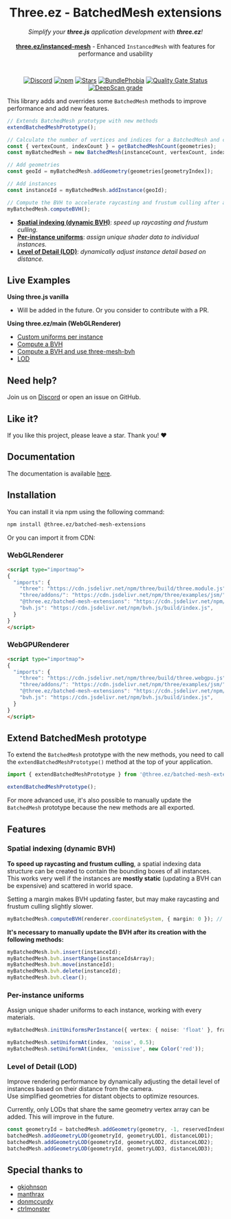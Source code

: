 <div align="center">
  
  <h1>Three.ez - BatchedMesh extensions</h1>
  <p>
    <em>Simplify your <b>three.js</b> application development with <b>three.ez</b>!</em> <br><br>
    <b><a href="https://github.com/agargaro/instanced-mesh">three.ez/instanced-mesh</a></b> - Enhanced <code>InstancedMesh</code> with features for performance and usability
  </p>

  <br>

  [![Discord](https://img.shields.io/badge/chat-discord-blue?style=flat&logo=discord)](https://discord.gg/MVTwrdX3JM)
  [![npm](https://img.shields.io/npm/v/@three.ez/batched-mesh-extensions)](https://www.npmjs.com/package/@three.ez/batched-mesh-extensions)
  [![Stars](https://badgen.net/github/stars/agargaro/batched-mesh-extensions)](https://github.com/agargaro/batched-mesh-extensions)
  [![BundlePhobia](https://badgen.net/bundlephobia/min/@three.ez/batched-mesh-extensions)](https://bundlephobia.com/package/@three.ez/batched-mesh-extensions)
  [![Quality Gate Status](https://sonarcloud.io/api/project_badges/measure?project=agargaro_batched-mesh-extensions&metric=alert_status)](https://sonarcloud.io/summary/new_code?id=agargaro_batched-mesh-extensions)
  [![DeepScan grade](https://deepscan.io/api/teams/21196/projects/29481/branches/948373/badge/grade.svg)](https://deepscan.io/dashboard#view=project&tid=21196&pid=29481&bid=948373)

</div>

This library adds and overrides some `BatchedMesh` methods to improve performance and add new features.

```ts
// Extends BatchedMesh prototype with new methods
extendBatchedMeshPrototype();

// Calculate the number of vertices and indices for a BatchedMesh and create it
const { vertexCount, indexCount } = getBatchedMeshCount(geometries);
const myBatchedMesh = new BatchedMesh(instanceCount, vertexCount, indexCount, material);

// Add geometries
const geoId = myBatchedMesh.addGeometry(geometries[geometryIndex]);

// Add instances
const instanceId = myBatchedMesh.addInstance(geoId);

// Compute the BVH to accelerate raycasting and frustum culling after adding all instances
myBatchedMesh.computeBVH();
```

- [**Spatial indexing (dynamic BVH)**](#spatial-indexing-dynamic-bvh): *speed up raycasting and frustum culling.*
- [**Per-instance uniforms**](#per-instance-uniforms-webglrenderer-only): *assign unique shader data to individual instances.*
- [**Level of Detail (LOD)**](#level-of-detail-lod): *dynamically adjust instance detail based on distance.*

## Live Examples

**Using three.js vanilla**

- Will be added in the future. Or you consider to contribute with a PR.

**Using three.ez/main (WebGLRenderer)**

- [Custom uniforms per instance](https://stackblitz.com/edit/three-ez-batchedmesh-extensions?file=src%2Fmain.ts)
- [Compute a BVH](https://glitch.com/edit/#!/three-ez-batched-mesh-extensions-bvh)
- [Compute a BVH and use three-mesh-bvh](https://glitch.com/edit/#!/three-ez-batched-mesh-extensions-three-mesh-bvh?path=main.js)
- [LOD](https://glitch.com/edit/#!/three-ez-batched-mesh-extensions-lod?path=main.js)

## Need help?

Join us on [Discord](https://discord.gg/MVTwrdX3JM) or open an issue on GitHub.

## Like it?

If you like this project, please leave a star. Thank you! ❤️

## Documentation

The documentation is available [here](https://agargaro.github.io/batched-mesh-extensions).

## Installation

You can install it via npm using the following command:

```bash
npm install @three.ez/batched-mesh-extensions
```

Or you can import it from CDN:

### WebGLRenderer

```html
<script type="importmap">
{
  "imports": {
    "three": "https://cdn.jsdelivr.net/npm/three/build/three.module.js",
    "three/addons/": "https://cdn.jsdelivr.net/npm/three/examples/jsm/",
    "@three.ez/batched-mesh-extensions": "https://cdn.jsdelivr.net/npm/@three.ez/batched-mesh-extensions/build/webgl.js",
    "bvh.js": "https://cdn.jsdelivr.net/npm/bvh.js/build/index.js",
  }
}
</script>
```

### WebGPURenderer

```html
<script type="importmap">
{
  "imports": {
    "three": "https://cdn.jsdelivr.net/npm/three/build/three.webgpu.js",
    "three/addons/": "https://cdn.jsdelivr.net/npm/three/examples/jsm/",
    "@three.ez/batched-mesh-extensions": "https://cdn.jsdelivr.net/npm/@three.ez/batched-mesh-extensions/build/webgpu.js",
    "bvh.js": "https://cdn.jsdelivr.net/npm/bvh.js/build/index.js",
  }
}
</script>
```

## Extend BatchedMesh prototype

To extend the `BatchedMesh` prototype with the new methods, you need to call the `extendBatchedMeshPrototype()` method at the top of your application.

```ts
import { extendBatchedMeshPrototype } from '@three.ez/batched-mesh-extensions';

extendBatchedMeshPrototype();
```

For more advanced use, it's also possible to manually update the `BatchedMesh` prototype because the new methods are all exported.

## Features

### Spatial indexing (dynamic BVH)

**To speed up raycasting and frustum culling**, a spatial indexing data structure can be created to contain the bounding boxes of all instances. <br>
This works very well if the instances are **mostly static** (updating a BVH can be expensive) and scattered in world space. <br>

Setting a margin makes BVH updating faster, but may make raycasting and frustum culling slightly slower.

```ts
myBatchedMesh.computeBVH(renderer.coordinateSystem, { margin: 0 }); // margin is optional
```

**It's necessary to manually update the BVH after its creation with the following methods:**

```ts
myBatchedMesh.bvh.insert(instanceId);
myBatchedMesh.bvh.insertRange(instanceIdsArray);
myBatchedMesh.bvh.move(instanceId);
myBatchedMesh.bvh.delete(instanceId);
myBatchedMesh.bvh.clear();
```

### Per-instance uniforms

Assign unique shader uniforms to each instance, working with every materials.

```ts
myBatchedMesh.initUniformsPerInstance({ vertex: { noise: 'float' }, fragment: { metalness: 'float', roughness: 'float', emissive: 'vec3' } });

myBatchedMesh.setUniformAt(index, 'noise', 0.5);
myBatchedMesh.setUniformAt(index, 'emissive', new Color('red'));
```

### Level of Detail (LOD)

Improve rendering performance by dynamically adjusting the detail level of instances based on their distance from the camera. <br>
Use simplified geometries for distant objects to optimize resources.

Currently, only LODs that share the same geometry vertex array can be added. This will improve in the future.

```ts
const geometryId = batchedMesh.addGeometry(geometry, -1, reservedIndexCount);
batchedMesh.addGeometryLOD(geometryId, geometryLOD1, distanceLOD1);
batchedMesh.addGeometryLOD(geometryId, geometryLOD2, distanceLOD2);
batchedMesh.addGeometryLOD(geometryId, geometryLOD3, distanceLOD3);
```  

## Special thanks to

- [gkjohnson](https://github.com/gkjohnson)
- [manthrax](https://github.com/manthrax)
- [donmccurdy](https://github.com/donmccurdy)  
- [ctrlmonster](https://github.com/Ctrlmonster)
